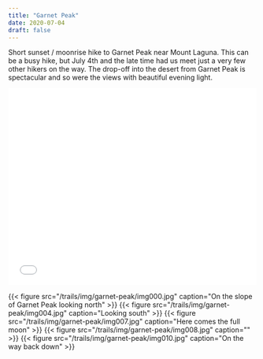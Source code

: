 ```yaml
---
title: "Garnet Peak"
date: 2020-07-04
draft: false
---
```

Short sunset / moonrise hike to Garnet Peak near Mount Laguna. This can be a busy hike, but July 4th and the late time had us meet just a very few other hikers on the way. The drop-off into the desert from Garnet Peak is spectacular and so were the views with beautiful evening light.

<iframe src="/trails/maps/garnet-peak-map.html" width="100%" height="400" frameborder="0" name="iframe" onload="resizeIframe(this)" scrolling="no"></iframe>

{{< figure src="/trails/img/garnet-peak/img000.jpg" caption="On the slope of Garnet Peak looking north" >}}
{{< figure src="/trails/img/garnet-peak/img004.jpg" caption="Looking south" >}}
{{< figure src="/trails/img/garnet-peak/img007.jpg" caption="Here comes the full moon" >}}
{{< figure src="/trails/img/garnet-peak/img008.jpg" caption="" >}}
{{< figure src="/trails/img/garnet-peak/img010.jpg" caption="On the way back down" >}}
